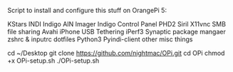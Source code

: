 Script to install and configure this stuff on OrangePi 5:

KStars
INDI
Indigo
AIN Imager
Indigo Control Panel
PHD2
Siril
X11vnc
SMB file sharing
Avahi
iPhone USB Tethering
iPerf3
Synaptic package mangaer
zshrc & inputrc dotfiles
Python3
Pyindi-client
other misc things


cd ~/Desktop
git clone https://github.com/nightmac/OPi.git
cd OPi
chmod +x OPi-setup.sh
./OPi-setup.sh
